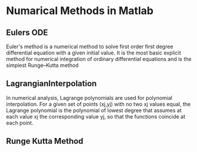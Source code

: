 # Numarical Methods in Matlab
## Eulers ODE
Euler's method is a numerical method to solve first order first degree differential equation with a given initial value. It is the most basic explicit method for numerical integration of ordinary differential equations and is the simplest Runge–Kutta method

##  LagrangianInterpolation
In numerical analysis, Lagrange polynomials are used for polynomial interpolation. For a given set of points (xj,yj) with no two xj values equal, the Lagrange polynomial is the polynomial of lowest degree that assumes at each value xj the corresponding value yj, so that the functions coincide at each point.

##  Runge Kutta Method
